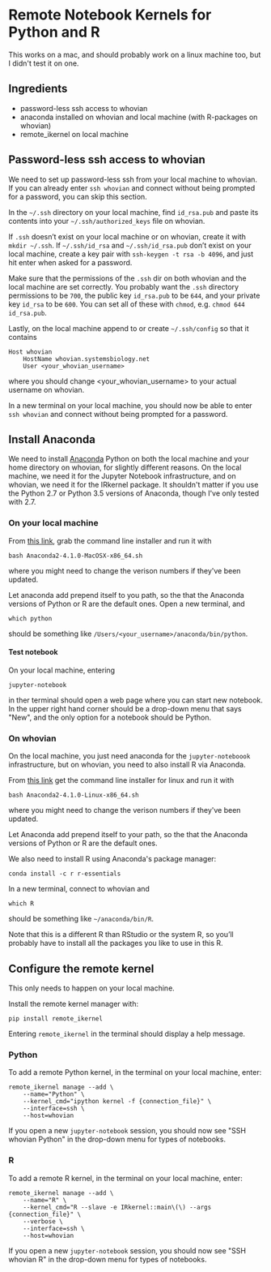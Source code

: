 # Remote Notebook Kernels for Python and R

This works on a mac, and should probably work on a linux machine too, but I didn't test it on one. 

## Ingredients

- password-less ssh access to whovian
- anaconda installed on whovian and local machine (with R-packages on whovian)
- remote_ikernel on local machine


## Password-less ssh access to whovian

We need to set up password-less ssh from your local machine to whovian.
If you can already enter `ssh whovian` and connect without being prompted for a password, you can skip this section.

In the `~/.ssh` directory on your local machine, find `id_rsa.pub` and paste its contents into your `~/.ssh/authorized_keys` file on whovian.

If `.ssh` doesn’t exist on your local machine or on whovian, create it with `mkdir ~/.ssh`.
If `~/.ssh/id_rsa` and `~/.ssh/id_rsa.pub` don’t exist on your local machine, create a key pair with `ssh-keygen -t rsa -b 4096`, and just hit enter when asked for a password.

Make sure that the permissions of the `.ssh` dir on both whovian and the local machine are set correctly.
You probably want the `.ssh` directory permissions to be `700`,
the public key `id_rsa.pub` to be `644`, and your private key `id_rsa` to be `600`.
You can set all of these with `chmod`, e.g. `chmod 644 id_rsa.pub`.

Lastly, on the local machine append to or create `~/.ssh/config` so that it contains

```
Host whovian
    HostName whovian.systemsbiology.net
    User <your_whovian_username>
```
where you should change <your_whovian_username> to your actual username on whovian.

In a new terminal on your local machine, you should now be able to enter `ssh whovian` and connect without being prompted for a password.

## Install Anaconda

We need to install [Anaconda](https://www.continuum.io/downloads) Python on both the local machine and your home directory on whovian, for slightly different reasons.
On the local machine, we need it for the Jupyter Notebook infrastructure, and on whovian, we need it for the IRkernel package.
It shouldn't matter if you use the Python 2.7 or Python 3.5 versions of Anaconda, though I've only tested with 2.7.

### On your local machine

From [this link](https://www.continuum.io/downloads#_macosx), grab the command line installer and run it with

```
bash Anaconda2-4.1.0-MacOSX-x86_64.sh
```
where you might need to change the verison numbers if they've been updated.

Let anaconda add prepend itself to you path, so the that the Anaconda versions of Python or R are the default ones.
Open a new terminal, and

```
which python
```

should be something like `/Users/<your_username>/anaconda/bin/python`.

#### Test notebook

On your local machine, entering

```
jupyter-notebook
```

in ther terminal should open a web page where you can start new notebook.
In the upper right hand corner should be a drop-down menu that says "New", and the only option for a notebook should be Python.

### On whovian

On the local machine, you just need anaconda for the `jupyter-noteboook` infrastructure, but on whovian, you need to also install R via Anaconda.

From [this link](https://www.continuum.io/downloads#_unix) get the command line installer for linux and run it with

```
bash Anaconda2-4.1.0-Linux-x86_64.sh
```
where you might need to change the verison numbers if they've been updated.

Let Anaconda add prepend itself to your path, so the that the Anaconda versions of Python or R are the default ones.

We also need to install R using Anaconda's package manager:

```
conda install -c r r-essentials
```

In a new terminal, connect to whovian and

```
which R
```

should be something like `~/anaconda/bin/R`.

Note that this is a different R than RStudio or the system R, so you’ll probably have to install all the packages you like to use in this R.

## Configure the remote kernel

This only needs to happen on your local machine.

Install the remote kernel manager with:

```
pip install remote_ikernel
```

Entering `remote_ikernel` in the terminal should display a help message.

### Python

To add a remote Python kernel, in the terminal on your local machine, enter:

```
remote_ikernel manage --add \
    --name="Python" \
    --kernel_cmd="ipython kernel -f {connection_file}" \
    --interface=ssh \
    --host=whovian
```

If you open a new `jupyter-notebook` session, you should now see "SSH whovian Python" in the drop-down menu for types of notebooks.

### R

To add a remote R kernel, in the terminal on your local machine, enter:

```
remote_ikernel manage --add \
    --name="R" \
    --kernel_cmd="R --slave -e IRkernel::main\(\) --args {connection_file}" \
    --verbose \
    --interface=ssh \
    --host=whovian
```

If you open a new `jupyter-notebook` session, you should now see "SSH whovian R" in the drop-down menu for types of notebooks.
